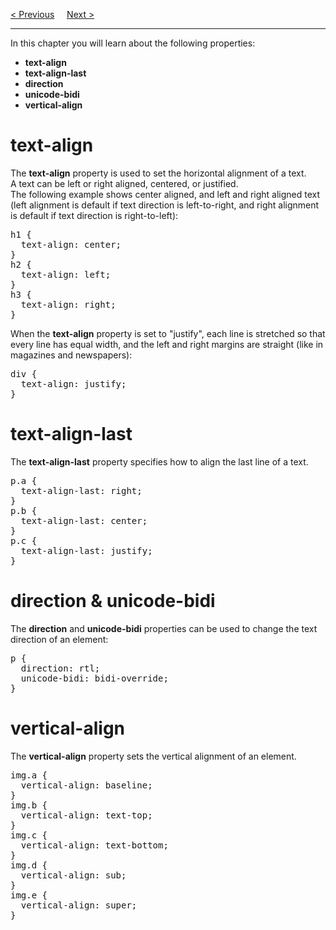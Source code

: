 <a href="/CSS/Text/Colors.md">&lt; Previous</a>
&nbsp;&nbsp;&nbsp;
<a href="/CSS/Text/Decoration.md">Next &gt;</a>
<hr>
In this chapter you will learn about the following properties:
<ul>
  <li><b>text-align</b></li>
  <li><b>text-align-last</b></li>
  <li><b>direction</b></li>
  <li><b>unicode-bidi</b></li>
  <li><b>vertical-align</b></li>
</ul>
<h1>text-align</h1>
The <b>text-align</b> property is used to set the horizontal alignment of a text.
<br>
A text can be left or right aligned, centered, or justified.
<br>
The following example shows center aligned, and left and right aligned text (left alignment is default if text direction is left-to-right, and right alignment is default if text direction is right-to-left):
<pre>
h1 {
  text-align: center;
}
h2 {
  text-align: left;
}
h3 {
  text-align: right;
}
</pre>
When the <b>text-align</b> property is set to "justify", each line is stretched so that every line has equal width, and the left and right margins are straight (like in magazines and newspapers):
<pre>
div {
  text-align: justify;
}
</pre>
<h1>text-align-last</h1>
The <b>text-align-last</b> property specifies how to align the last line of a text.
<pre>
p.a {
  text-align-last: right;
}
p.b {
  text-align-last: center;
}
p.c {
  text-align-last: justify;
}
</pre>
<h1>direction & unicode-bidi</h1>
The <b>direction</b> and <b>unicode-bidi</b> properties can be used to change the text direction of an element:
<pre>
p {
  direction: rtl;
  unicode-bidi: bidi-override;
}
</pre>
<h1>vertical-align</h1>
The <b>vertical-align</b> property sets the vertical alignment of an element.
<pre>
img.a {
  vertical-align: baseline;
}
img.b {
  vertical-align: text-top;
}
img.c {
  vertical-align: text-bottom;
}
img.d {
  vertical-align: sub;
}
img.e {
  vertical-align: super;
}
</pre>
